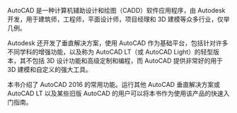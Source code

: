 AutoCAD 是一种计算机辅助设计和绘图（CADD）软件应用程序，由 Autodesk 开发，用于建筑师，工程师，平面设计师，项目经理和 3D 建模等众多行业，仅举几例。

Autodesk 还开发了垂直解决方案，使用 AutoCAD 作为基础平台，包括针对许多不同学科的增强功能，以及称为 AutoCAD LT（或 AutoCAD Light）的轻型版本，其不包括 3D 设计功能和高级定制和编程，而 AutoCAD 提供非常好的用于 3D 建模和自定义的强大工具。

本书介绍了 AutoCAD 2016 的常用功能。运行其他 AutoCAD 垂直解决方案或 AutoCAD LT 以及某些旧版 AutoCAD 的用户可以将本书作为使用该产品的快速入门指南。